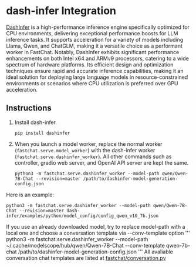 # dash-infer Integration
[DashInfer](https://github.com/modelscope/dash-infer) is a high-performance inference engine specifically optimized for CPU environments, delivering exceptional performance boosts for LLM inference tasks. It supports acceleration for a variety of models including Llama, Qwen, and ChatGLM, making it a versatile choice as a performant worker in FastChat. Notably, DashInfer exhibits significant performance enhancements on both Intel x64 and ARMv9 processors, catering to a wide spectrum of hardware platforms. Its efficient design and optimization techniques ensure rapid and accurate inference capabilities, making it an ideal solution for deploying large language models in resource-constrained environments or scenarios where CPU utilization is preferred over GPU acceleration.

## Instructions
1. Install dash-infer.
    ```
    pip install dashinfer
    ```

2. When you launch a model worker, replace the normal worker (`fastchat.serve.model_worker`) with the dash-infer worker (`fastchat.serve.dashinfer_worker`). All other commands such as controller, gradio web server, and OpenAI API server are kept the same.
   ```
   python3 -m fastchat.serve.dashinfer_worker --model-path qwen/Qwen-7B-Chat --revision=master /path/to/dashinfer-model-generation-config.json
   ```
Here is an example:
   ```
   python3 -m fastchat.serve.dashinfer_worker --model-path qwen/Qwen-7B-Chat --revision=master dash-infer/examples/python/model_config/config_qwen_v10_7b.json
   ```

   If you use an already downloaded model, try to replace model-path with a local one and choose a conversation template via --conv-template option
   '''
   python3 -m fastchat.serve.dashinfer_worker --model-path ~/.cache/modelscope/hub/qwen/Qwen-7B-Chat --conv-template qwen-7b-chat /path/to/dashinfer-model-generation-config.json
   '''
   All avaliable conversation chat templates are listed at [fastchat/conversation.py](../fastchat/conversation.py)
